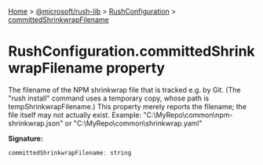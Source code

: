 [Home](./index) &gt; [@microsoft/rush-lib](./rush-lib.md) &gt; [RushConfiguration](./rush-lib.rushconfiguration.md) &gt; [committedShrinkwrapFilename](./rush-lib.rushconfiguration.committedshrinkwrapfilename.md)

# RushConfiguration.committedShrinkwrapFilename property

The filename of the NPM shrinkwrap file that is tracked e.g. by Git. (The "rush install" command uses a temporary copy, whose path is tempShrinkwrapFilename.) This property merely reports the filename; the file itself may not actually exist. Example: "C:\\MyRepo\\common\\npm-shrinkwrap.json" or "C:\\MyRepo\\common\\shrinkwrap.yaml"

**Signature:**
```javascript
committedShrinkwrapFilename: string
```
